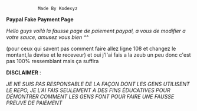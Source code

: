                                    
                Made By Kodexyz                                                             

**Paypal Fake Payment Page**

*Hello guys voilà la fausse page de paiement paypal, a vous de modifier a votre sauce, amusez vous bien ^^*

(pour ceux qui savent pas comment faire allez ligne 108 et changez le montant,la devise et le receveur)
et oui j'l'ai fais a la zeub un peu donc c'est pas 100% ressemblant mais ça suffira

**DISCLAIMER** : 

*JE NE SUIS PAS RESPONSABLE DE LA FAÇON DONT LES GENS UTILISENT LE REPO, JE L'AI FAIS SEULEMENT A DES FINS ÉDUCATIVES POUR DÉMONTRER COMMENT LES GENS FONT POUR FAIRE UNE FAUSSE PREUVE DE PAIEMENT*
